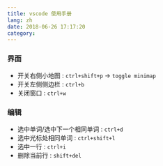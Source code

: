 ```yaml
---
title: vscode 使用手册
lang: zh
date: 2018-06-26 17:17:20
category:
---
```

### 界面

* 开关右侧小地图 : `ctrl+shift+p` -> `toggle minimap`
* 开关左侧侧边栏 : `ctrl+b`
* 关闭窗口 : `ctrl+w`

### 编辑

* 选中单词/选中下一个相同单词 : `ctrl+d`
* 选中光标处相同单词 : `ctrl+shift+l`
* 选中一行 : `ctrl+i`
* 删除当前行 : `shift+del`